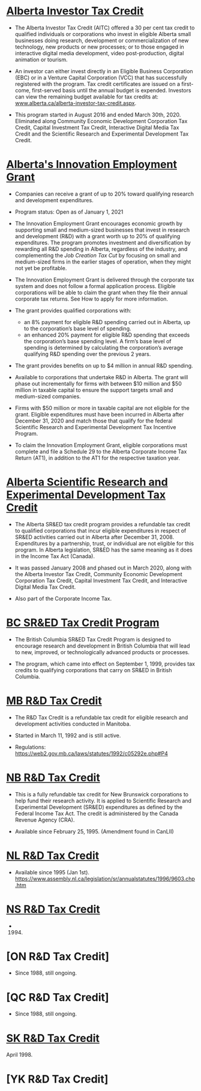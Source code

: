 # [Alberta Investor Tax Credit](https://www.alberta.ca/alberta-investor-tax-credit)

-   The Alberta Investor Tax Credit (AITC) offered a 30 per cent tax credit to qualified individuals or corporations who invest in eligible Alberta small businesses doing research, development or commercialization of new technology, new products or new processes; or to those engaged in interactive digital media development, video post-production, digital animation or tourism.

-   An investor can either invest directly in an Eligible Business Corporation (EBC) or in a Venture Capital Corporation (VCC) that has successfully registered with the program. Tax credit certificates are issued on a first-come, first-served basis until the annual budget is expended. Investors can view the remaining budget available for tax credits at: www.alberta.ca/alberta-investor-tax-credit.aspx.

-   This program started in August 2016 and ended March 30th, 2020. Eliminated along Community Economic Development Corporation Tax Credit, Capital Investment Tax Credit, Interactive Digital Media Tax Credit and the Scientific Research and Experimental Development Tax Credit.

# [Alberta's Innovation Employment Grant](https://www.alberta.ca/innovation-employment-grant)

-   Companies can receive a grant of up to 20% toward qualifying research and development expenditures.

-   Program status: Open as of January 1, 2021

-   The Innovation Employment Grant encourages economic growth by supporting small and medium-sized businesses that invest in research and development (R&D) with a grant worth up to 20% of qualifying expenditures. The program promotes investment and diversification by rewarding all R&D spending in Alberta, regardless of the industry, and complementing the *Job Creation Tax Cut* by focusing on small and medium-sized firms in the earlier stages of operation, when they might not yet be profitable.

-   The Innovation Employment Grant is delivered through the corporate tax system and does not follow a formal application process. Eligible corporations will be able to claim the grant when they file their annual corporate tax returns. See How to apply for more information.

-   The grant provides qualified corporations with:

    -   an 8% payment for eligible R&D spending carried out in Alberta, up to the corporation’s base level of spending.
    -   an enhanced 20% payment for eligible R&D spending that exceeds the corporation’s base spending level. A firm’s base level of spending is determined by calculating the corporation’s average qualifying R&D spending over the previous 2 years.

-   The grant provides benefits on up to \$4 million in annual R&D spending.

-   Available to corporations that undertake R&D in Alberta. The grant will phase out incrementally for firms with between \$10 million and \$50 million in taxable capital to ensure the support targets small and medium-sized companies.

-   Firms with \$50 million or more in taxable capital are not eligible for the grant. Eligible expenditures must have been incurred in Alberta after December 31, 2020 and match those that qualify for the federal Scientific Research and Experimental Development Tax Incentive Program.

-   To claim the Innovation Employment Grant, eligible corporations must complete and file a Schedule 29 to the Alberta Corporate Income Tax Return (AT1), in addition to the AT1 for the respective taxation year.

# [Alberta Scientific Research and Experimental Development Tax Credit](https://open.alberta.ca/publications/corporate-income-tax-information-circular-sred-1-alberta-sred-tax-credit)

-   The Alberta SR&ED tax credit program provides a refundable tax credit to qualified corporations that incur eligible expenditures in respect of SR&ED activities carried out in Alberta after December 31, 2008. Expenditures by a partnership, trust, or individual are not eligible for this program. In Alberta legislation, SR&ED has the same meaning as it does in the Income Tax Act (Canada).

-   It was passed January 2008 and phased out in March 2020, along with the Alberta Investor Tax Credit, Community Economic Development Corporation Tax Credit, Capital Investment Tax Credit, and Interactive Digital Media Tax Credit.

-   Also part of the Corporate Income Tax.

# [BC SR&ED Tax Credit Program](https://www2.gov.bc.ca/gov/content/taxes/income-taxes/corporate/credits/scientific-research-development)

- The British Columbia SR&ED Tax Credit Program is designed to encourage research and development in British Columbia that will lead to new, improved, or technologically advanced products or processes. 

- The program, which came into effect on September 1, 1999, provides tax credits to qualifying corporations that carry on SR&ED in British Columbia.

# [MB R&D Tax Credit](https://www.gov.mb.ca/finance/business/print,ccredits.html)

-   The R&D Tax Credit is a refundable tax credit for eligible research and development activities conducted in Manitoba. 

- Started in March 11, 1992 and is still active.

- Regulations: https://web2.gov.mb.ca/laws/statutes/1992/c05292e.php#P4

# [NB R&D Tax Credit](https://www2.gnb.ca/content/gnb/en/services/services_renderer.4676.Tax_Credits_-_Research_and_Development_Tax_Credit.html)

- This is a fully refundable tax credit for New Brunswick corporations to help fund their research activity. It is applied to Scientific Research and Experimental Development (SR&ED) expenditures as defined by the Federal Income Tax Act. The credit is administered by the Canada Revenue Agency (CRA).

- Available since February 25, 1995. (Amendment found in CanLII)

# [NL R&D Tax Credit](https://www.gov.nl.ca/fin/tax-programs-incentives/business/scientificresearch/)

- Available since 1995 (Jan 1st). https://www.assembly.nl.ca/legislation/sr/annualstatutes/1996/9603.chp.htm

# [NS R&D Tax Credit](https://novascotia.ca/finance/en/home/taxation/tax101/businesstax/corporateincometax/researchanddevelopmenttax.aspx.html)

- 1994. 

# [ON R&D Tax Credit]

- Since 1988, still ongoing.

# [QC R&D Tax Credit] 

- Since 1988, still ongoing.

# [SK R&D Tax Credit](https://www.saskatchewan.ca/business/taxes-licensing-and-reporting/tax-credits/research-and-development-tax-credit)

April 1998. 

# [YK R&D Tax Credit]

